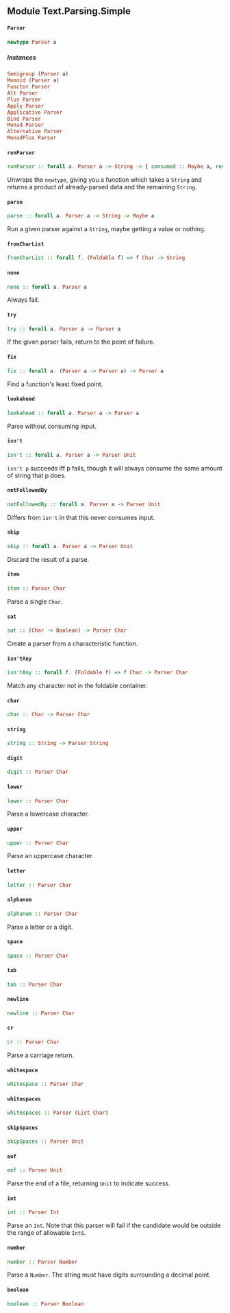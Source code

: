 ## Module Text.Parsing.Simple

#### `Parser`

``` purescript
newtype Parser a
```

##### Instances
``` purescript
Semigroup (Parser a)
Monoid (Parser a)
Functor Parser
Alt Parser
Plus Parser
Apply Parser
Applicative Parser
Bind Parser
Monad Parser
Alternative Parser
MonadPlus Parser
```

#### `runParser`

``` purescript
runParser :: forall a. Parser a -> String -> { consumed :: Maybe a, remaining :: String }
```

Unwraps the `newtype`, giving you a function which takes a `String` and
returns a product of already-parsed data and the remaining `String`.

#### `parse`

``` purescript
parse :: forall a. Parser a -> String -> Maybe a
```

Run a given parser against a `String`, maybe getting a value or nothing.

#### `fromCharList`

``` purescript
fromCharList :: forall f. (Foldable f) => f Char -> String
```

#### `none`

``` purescript
none :: forall a. Parser a
```

Always fail.

#### `try`

``` purescript
try :: forall a. Parser a -> Parser a
```

If the given parser fails, return to the point of failure.

#### `fix`

``` purescript
fix :: forall a. (Parser a -> Parser a) -> Parser a
```

Find a function's least fixed point.

#### `lookahead`

``` purescript
lookahead :: forall a. Parser a -> Parser a
```

Parse without consuming input.

#### `isn't`

``` purescript
isn't :: forall a. Parser a -> Parser Unit
```

`isn't p` succeeds iff p fails, though it will always consume the same
amount of string that p does.

#### `notFollowedBy`

``` purescript
notFollowedBy :: forall a. Parser a -> Parser Unit
```

Differs from `isn't` in that this never consumes input.

#### `skip`

``` purescript
skip :: forall a. Parser a -> Parser Unit
```

Discard the result of a parse.

#### `item`

``` purescript
item :: Parser Char
```

Parse a single `Char`.

#### `sat`

``` purescript
sat :: (Char -> Boolean) -> Parser Char
```

Create a parser from a characteristic function.

#### `isn'tAny`

``` purescript
isn'tAny :: forall f. (Foldable f) => f Char -> Parser Char
```

Match any character not in the foldable container.

#### `char`

``` purescript
char :: Char -> Parser Char
```

#### `string`

``` purescript
string :: String -> Parser String
```

#### `digit`

``` purescript
digit :: Parser Char
```

#### `lower`

``` purescript
lower :: Parser Char
```

Parse a lowercase character.

#### `upper`

``` purescript
upper :: Parser Char
```

Parse an uppercase character.

#### `letter`

``` purescript
letter :: Parser Char
```

#### `alphanum`

``` purescript
alphanum :: Parser Char
```

Parse a letter or a digit.

#### `space`

``` purescript
space :: Parser Char
```

#### `tab`

``` purescript
tab :: Parser Char
```

#### `newline`

``` purescript
newline :: Parser Char
```

#### `cr`

``` purescript
cr :: Parser Char
```

Parse a carriage return.

#### `whitespace`

``` purescript
whitespace :: Parser Char
```

#### `whitespaces`

``` purescript
whitespaces :: Parser (List Char)
```

#### `skipSpaces`

``` purescript
skipSpaces :: Parser Unit
```

#### `eof`

``` purescript
eof :: Parser Unit
```

Parse the end of a file, returning `Unit` to indicate success.

#### `int`

``` purescript
int :: Parser Int
```

Parse an `Int`. Note that this parser will fail if the candidate would be
outside the range of allowable `Int`s.

#### `number`

``` purescript
number :: Parser Number
```

Parse a `Number`. The string must have digits surrounding a decimal point.

#### `boolean`

``` purescript
boolean :: Parser Boolean
```



